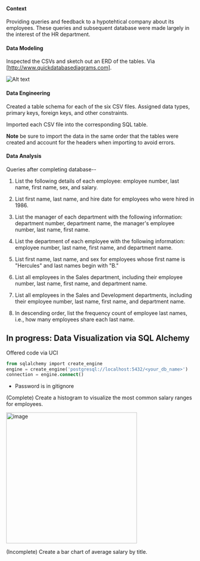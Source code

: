 #### Context

Providing queries and feedback to a hypotehtical company about its employees. These queries and subsequent database were made largely in the interest of the HR department.

#### Data Modeling

Inspected the CSVs and sketch out an ERD of the tables. Via [http://www.quickdatabasediagrams.com].

![Alt text](https://github.com/stephbanh/sql-for-hr/blob/main/Schema%20Visual.png)

#### Data Engineering

Created a table schema for each of the six CSV files. Assigned data types, primary keys, foreign keys, and other constraints.

Imported each CSV file into the corresponding SQL table. 

**Note** be sure to import the data in the same order that the tables were created and account for the headers when importing to avoid errors.

#### Data Analysis

Queries after completing database--

1. List the following details of each employee: employee number, last name, first name, sex, and salary.

2. List first name, last name, and hire date for employees who were hired in 1986.

3. List the manager of each department with the following information: department number, department name, the manager's employee number, last name, first name.

4. List the department of each employee with the following information: employee number, last name, first name, and department name.

5. List first name, last name, and sex for employees whose first name is "Hercules" and last names begin with "B."

6. List all employees in the Sales department, including their employee number, last name, first name, and department name.

7. List all employees in the Sales and Development departments, including their employee number, last name, first name, and department name.

8. In descending order, list the frequency count of employee last names, i.e., how many employees share each last name.

## In progress: Data Visualization via SQL Alchemy

Offered code via UCI

   ```sql
   from sqlalchemy import create_engine
   engine = create_engine('postgresql://localhost:5432/<your_db_name>')
   connection = engine.connect()
   ```

* Password is in gitignore

(Complete) Create a histogram to visualize the most common salary ranges for employees.


<img width="350" alt="image" src="https://user-images.githubusercontent.com/91814465/160502736-6b5af693-b9fc-4c13-95de-482d01de3c38.png">



(Incomplete) Create a bar chart of average salary by title.
